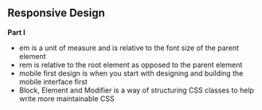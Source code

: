 ## Responsive Design

**Part I**

* em is a unit of measure and is relative to the font size of the parent element
* rem is relative to the root element as opposed to the parent element
* mobile first design is when you start with designing and building the mobile interface first 
* Block, Element and Modifier is a way of structuring CSS classes to help write more maintainable CSS

